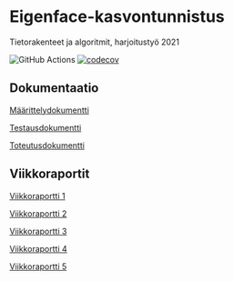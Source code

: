 # Eigenface-kasvontunnistus
Tietorakenteet ja algoritmit, harjoitustyö 2021

![GitHub Actions](https://github.com/seirepo/Eigenface-kasvontunnistus/workflows/CI/badge.svg)
[![codecov](https://codecov.io/gh/seirepo/Eigenface-kasvontunnistus/branch/main/graph/badge.svg?token=FFWXC4DK9P)](https://codecov.io/gh/seirepo/Eigenface-kasvontunnistus)

## Dokumentaatio

[Määrittelydokumentti](dokumentaatio/maarittelydokumentti.md)

[Testausdokumentti](dokumentaatio/testausdokumentti.md)

[Toteutusdokumentti](dokumentaatio/toteutusdokumentti.md)

## Viikkoraportit

[Viikkoraportti 1](dokumentaatio/viikkoraportti-1.md)

[Viikkoraportti 2](dokumentaatio/viikkoraportti-2.md)

[Viikkoraportti 3](dokumentaatio/viikkoraportti-3.md)

[Viikkoraportti 4](dokumentaatio/viikkoraportti-4.md)

[Viikkoraportti 5](dokumentaatio/viikkoraportti-5.md)
